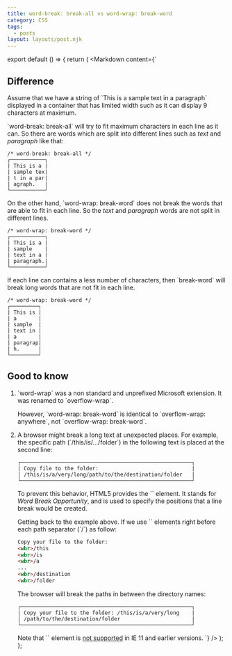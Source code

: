 ```yaml
---
title: word-break: break-all vs word-wrap: break-word
category: CSS
tags:
  - posts
layout: layouts/post.njk
---
```


export default () => {
    return (
<Markdown
    content={`
## Difference

Assume that we have a string of \`This is a sample text in a paragraph\` displayed in a container that has limited width such as it 
can display 9 characters at maximum.

\`word-break: break-all\` will try to fit maximum characters in each line as it can. So there are words which are split into different lines 
such as _text_ and _paragraph_ like that:

~~~
/* word-break: break-all */
┌───────────┐
| This is a |
| sample tex|
| t in a par|
| agraph.   |
└───────────┘
~~~

On the other hand, \`word-wrap: break-word\` does not break the words that are able to fit in each line. So the _text_ and  _paragraph_ words 
are not split in different lines.

~~~
/* word-wrap: break-word */
┌───────────┐
| This is a |
| sample    |
| text in a |
| paragraph.|
└───────────┘
~~~

If each line can contains a less number of characters, then \`break-word\` will break long words that are not fit in each line.

~~~
/* word-wrap: break-word */
┌─────────┐
| This is |
| a       |
| sample  |
| text in |
| a       |
| paragrap|
| h.      | 
└─────────┘
~~~

## Good to know

1. \`word-wrap\` was a non standard and unprefixed Microsoft extension. It was renamed to \`overflow-wrap\`.

    However, \`word-wrap: break-word\` is identical to \`overflow-wrap: anywhere\`, not \`overflow-wrap: break-word\`. 

2. A browser might break a long text at unexpected places. For example, the specific path (\`/this/is/.../folder\`) in the following text 
    is placed at the second line:

    ~~~
    ┌───────────────────────────────────────────────────────┐
    | Copy file to the folder:                              |
    | /this/is/a/very/long/path/to/the/destination/folder   |
    └───────────────────────────────────────────────────────┘
    ~~~

    To prevent this behavior, HTML5 provides the \`<wbr>\` element. It stands for _Word Break Opportunity_, and is used to specify the 
    positions that a line break would be created.

    Getting back to the example above. If we use \`<wbr>\` elements right before each path separator (\`/\`) as follow:

    ~~~ html
    Copy your file to the folder:
    <wbr>/this
    <wbr>/is
    <wbr>/a
    ...
    <wbr>/destination
    <wbr>/folder
    ~~~

    The browser will break the paths in between the directory names:

    ~~~
    ┌───────────────────────────────────────────────────────┐
    | Copy your file to the folder: /this/is/a/very/long    |
    | /path/to/the/destination/folder                       |
    └───────────────────────────────────────────────────────┘
    ~~~

    Note that \`<wbr>\` element is [not supported](https://caniuse.com/wbr-element) in IE 11 and earlier versions.
`}
/>
    );
};
